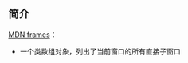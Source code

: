 ## 简介

[MDN frames](https://developer.mozilla.org/zh-CN/docs/Web/API/Window/frames)：

+ 一个类数组对象，列出了当前窗口的所有直接子窗口